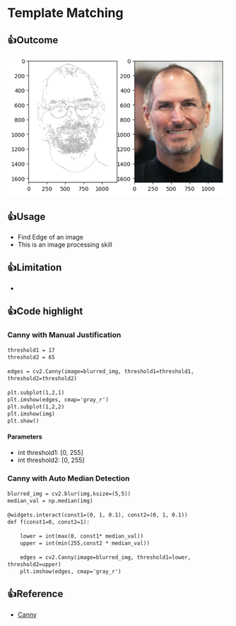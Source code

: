 # Template Matching
## :+1:Outcome
![alt text](https://github.com/hmlaiac/NEW_AI/blob/main/opencv/Edge%20Detection/img/result.png)

## :+1:Usage
- Find Edge of an image
- This is an image processing skill


## :+1:Limitation
- 

## :+1:Code highlight
### Canny with Manual Justification
```
threshold1 = 17
threshold2 = 65

edges = cv2.Canny(image=blurred_img, threshold1=threshold1, threshold2=threshold2)

plt.subplot(1,2,1)
plt.imshow(edges, cmap='gray_r')
plt.subplot(1,2,2)
plt.imshow(img)
plt.show()

```
#### Parameters
- int threshold1: [0, 255]
- int threshold2: [0, 255]
### Canny with Auto Median Detection
```
blurred_img = cv2.blur(img,ksize=(5,5))
median_val = np.median(img)

@widgets.interact(const1=(0, 1, 0.1), const2=(0, 1, 0.1))
def f(const1=0, const2=1):
    
    lower = int(max(0, const1* median_val))
    upper = int(min(255,const2 * median_val))

    edges = cv2.Canny(image=blurred_img, threshold1=lower, threshold2=upper)
    plt.imshow(edges, cmap='gray_r')
```

## :+1:Reference
- [Canny](https://docs.opencv.org/4.x/da/d22/tutorial_py_canny.html)
